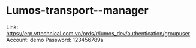 # Lumos-transport--manager
Link: https://erp.vttechnical.com.vn/ords/r/lumos_dev/authentication/groupuser
Account: demo
Password: 123456789a
